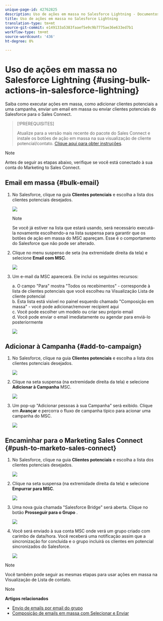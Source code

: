 ```yaml
---
unique-page-id: 42762825
description: Uso de ações em massa no Salesforce Lightning - Documentos do Marketing - Documentação do produto
title: Uso de ações em massa no Salesforce Lightning
translation-type: tm+mt
source-git-commit: e149133a5383faaef5e9c9b7775ae36e633ed7b1
workflow-type: tm+mt
source-wordcount: '436'
ht-degree: 0%

---
```



# Uso de ações em massa no Salesforce Lightning {#using-bulk-actions-in-salesforce-lightning}

Saiba como executar ações em massa, como adicionar clientes potenciais a uma campanha, enviar um email em massa ou enviar clientes potenciais do Salesforce para o Sales Connect.

>[!PREREQUISITES]
>
>Atualize para a versão mais recente do pacote do Sales Connect e instale os botões de ação em massa na sua visualização de cliente potencial/contato. [Clique aqui para obter instruções](http://s3.amazonaws.com/tout-user-store/salesforce/assets/SF+Guide+for+Lightning.pdf).

>[!NOTE]
>
>Antes de seguir as etapas abaixo, verifique se você está conectado à sua conta do Marketing to Sales Connect.

## Email em massa {#bulk-email}

1. No Salesforce, clique na guia **Clientes potenciais** e escolha a lista dos clientes potenciais desejados.

   ![](assets/one-6.png)

   >[!NOTE]
   >
   >Se você já estiver na lista que estará usando, será necessário executá-la novamente escolhendo-a na lista suspensa para garantir que os botões de ação em massa do MSC apareçam. Esse é o comportamento do Salesforce que não pode ser alterado.

1. Clique no menu suspenso de seta (na extremidade direita da tela) e selecione **Email com MSC**.

   ![](assets/two-6.png)

1. Um e-mail da MSC aparecerá. Ele inclui os seguintes recursos:

   a. O campo &quot;Para&quot; mostra &quot;Todos os recebimentos&quot; - corresponde à lista de clientes potenciais que você escolheu na Visualização Lista de cliente potencial\
   b. Esta lista está visível no painel esquerdo chamado &quot;Composição em massa&quot; - você pode adicionar/remover recipient aqui\
   c. Você pode escolher um modelo ou criar seu próprio email\
   d. Você pode enviar o email imediatamente ou agendar para enviá-lo posteriormente

   ![](assets/three-5.png)

## Adicionar à Campanha {#add-to-campaign}

1. No Salesforce, clique na guia **Clientes potenciais** e escolha a lista dos clientes potenciais desejados.

   ![](assets/four-4.png)

1. Clique na seta suspensa (na extremidade direita da tela) e selecione **Adicionar à Campanha** MSC.

   ![](assets/five-4.png)

1. Um pop-up &quot;Adicionar pessoas à sua Campanha&quot; será exibido. Clique em **Avançar** e percorra o fluxo de campanha típico para acionar uma campanha do MSC.

   ![](assets/six-1.png)

## Encaminhar para o Marketing Sales Connect {#push-to-marketo-sales-connect}

1. No Salesforce, clique na guia **Clientes potenciais** e escolha a lista dos clientes potenciais desejados.

   ![](assets/seven-2.png)

1. Clique na seta suspensa (na extremidade direita da tela) e selecione **Empurrar para MSC**.

   ![](assets/eight-2.png)

1. Uma nova guia chamada &quot;Salesforce Bridge&quot; será aberta. Clique no botão **Prosseguir para o Grupo** .

   ![](assets/nine-2.png)

1. Você será enviado à sua conta MSC onde verá um grupo criado com carimbo de data/hora. Você receberá uma notificação assim que a sincronização for concluída e o grupo incluirá os clientes em potencial sincronizados do Salesforce.

   ![](assets/ten-1.png)

>[!NOTE]
>
>Você também pode seguir as mesmas etapas para usar ações em massa na Visualização de Lista de contato.

>[!NOTE]
>
>**Artigos relacionados**
>
>* [Envio de emails por email do grupo](http://docs.marketo.com/x/KAQ6Ag)
>* [Composição de emails em massa com Selecionar e Enviar](http://docs.marketo.com/display/public/DOCS/Composing+Bulk+Emails+with+Select+and+Send#ComposingBulkEmailswithSelectandSend-SendingEmails)

>



